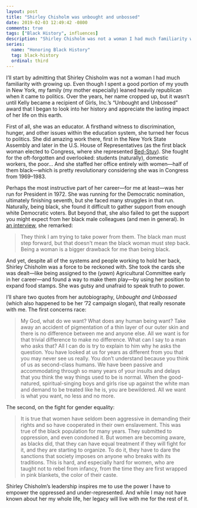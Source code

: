 ```yaml
---
layout: post
title: "Shirley Chisholm was unbought and unbossed"
date: 2019-02-03 12:49:42 -0800
comments: true
tags: ["Black History", influences]
description: "Shirley Chisholm was not a woman I had much familiarity with growing up, but I am glad to have learned of her guts and conviction in the face of many obstacles."
series:
  name: "Honoring Black History"
  tag: black-history
  ordinal: third
---
```


I’ll start by admitting that Shirley Chisholm was not a woman I had much familiarity with growing up. Even though I spent a good portion of my youth in New York, my family (my mother especially) leaned heavily republican when it came to politics. Over the years, her name cropped up, but it wasn’t until Kelly became a recipient of Girls, Inc.’s “Unbought and Unbossed” award that I began to look into her history and appreciate the lasting impact of her life on this earth.

<!-- more -->

First of all, she was an educator. A firsthand witness to discrimination, hunger, and other issues within the education system, she turned her focus to politics. She did amazing work there, first in the New York State Assembly and later in the U.S. House of Representatives (as the first black woman elected to Congress, where she represented [Bed-Stuy](https://wikipedia.org/wiki/Bedford%E2%80%93Stuyvesant,_Brooklyn)). She fought for the oft-forgotten and overlooked: students (naturally), domestic workers, the poor… And she staffed her office entirely with women—half of them black—which is pretty revolutionary considering she was in Congress from 1969–1983.

Perhaps the most instructive part of her career—for me at least—was her run for President in 1972. She was running for the Democratic nomination, ultimately finishing seventh, but she faced many struggles in that run. Naturally, being black, she found it difficult to gather support from enough white Democratic voters. But beyond that, she also failed to get the support you might expect from her black male colleagues (and men in general). In [an interview](https://news.google.com/newspapers?nid=1298&dat=19720408&id=nqlWAAAAIBAJ&sjid=0ucDAAAAIBAJ&pg=4748,5584936), she remarked:

>  They think I am trying to take power from them. The black man must step forward, but that doesn't mean the black woman must step back. Being a woman is a bigger drawback for me than being black.

And yet, despite all of the systems and people working to hold her back, Shirley Chisholm was a force to be reckoned with. She took the cards she was dealt—like being assigned to the (*yawn*) Agricultural Committee early in her career—and found a way to make them play—by using her position to expand food stamps. She was gutsy and unafraid to speak truth to power.

I’ll share two quotes from her autobiography, <cite>Unbought and Unbossed</cite> (which also happened to be her ’72 campaign slogan), that really resonate with me. The first concerns race:

> My God, what do we want? What does any human being want? Take away an accident of pigmentation of a thin layer of our outer skin and there is no difference between me and anyone else. All we want is for that trivial difference to make no difference. What can I say to a man who asks that? All I can do is try to explain to him why he asks the question. You have looked at us for years as different from you that you may never see us really. You don’t understand because you think of us as second-class humans. We have been passive and accommodating through so many years of your insults and delays that you think the way things used to be is normal. When the good-natured, spiritual-singing boys and girls rise up against the white man and demand to be treated like he is, you are bewildered. All we want is what you want, no less and no more.

The second, on the fight for gender equality:

> It is true that women have seldom been aggressive in demanding their rights and so have cooperated in their own enslavement. This was true of the black population for many years. They submitted to oppression, and even condoned it. But women are becoming aware, as blacks did, that they can have equal treatment if they will fight for it, and they are starting to organize. To do it, they have to dare the sanctions that society imposes on anyone who breaks with its traditions. This is hard, and especially hard for women, who are taught not to rebel from infancy, from the time they are first wrapped in pink blankets, the color of their caste.

Shirley Chisholm’s leadership inspires me to use the power I have to empower the oppressed and under-represented. And while I may not have known about her my whole life, her legacy will live with me for the rest of it.